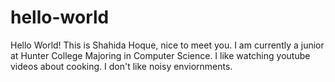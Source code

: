 # hello-world
Hello World! This is Shahida Hoque, nice to meet you.
I am currently a junior at Hunter College Majoring in Computer Science.
I like watching youtube videos about cooking. 
I don't like noisy enviornments.
